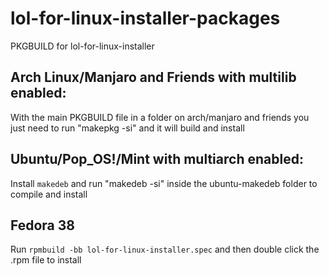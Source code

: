 # lol-for-linux-installer-packages
PKGBUILD for lol-for-linux-installer

## Arch Linux/Manjaro and Friends with multilib enabled:
With the main PKGBUILD file in a folder on arch/manjaro and friends you just need to run "makepkg -si" and it will build and install

## Ubuntu/Pop_OS!/Mint with multiarch enabled:
Install `makedeb` and run "makedeb -si" inside the ubuntu-makedeb folder to compile and install

## Fedora 38
Run `rpmbuild -bb lol-for-linux-installer.spec` and then double click the .rpm file to install
